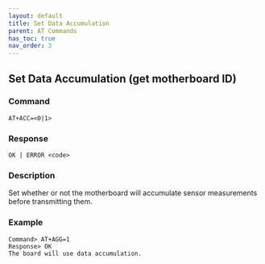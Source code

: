 ```yaml
---
layout: default
title: Set Data Accumulation
parent: AT Commands
has_toc: true
nav_order: 3
---
```


## Set Data Accumulation (get motherboard ID)
### Command
```
AT+ACC=<0|1>
```

### Response
```
OK | ERROR <code>
```

### Description
Set whether or not the motherboard will accumulate sensor measurements before transmitting them.


### Example
```
Command> AT+AGG=1
Response> OK
The board will use data accumulation.
```
